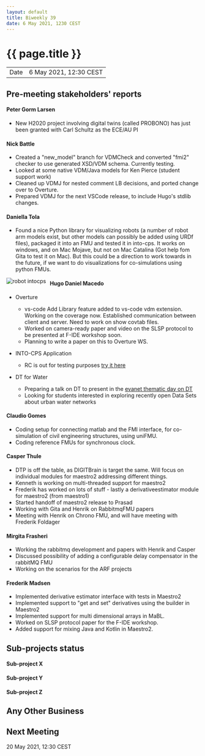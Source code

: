 ```yaml
---
layout: default
title: Biweekly 39
date: 6 May 2021, 1230 CEST
---
```


<script src="https://code.jquery.com/jquery-1.11.1.min.js">
</script>
<script src="/javascripts/edit.js"></script>
<script>setEditButonNm();</script>

# {{ page.title }}

|||
|---|---|
| Date | 6 May 2021, 12:30 CEST |


## Pre-meeting stakeholders' reports

<!-- Please keep in mind that the minutes are publicly available.-->

#### Peter Gorm Larsen
* New H2020 project involving digital twins (called PROBONO) has just been granted with Carl Schultz as the ECE/AU PI

#### Nick Battle
* Created a "new_model" branch for VDMCheck and converted "fmi2" checker to use generated XSD/VDM schema. Currently testing.
* Looked at some native VDM/Java models for Ken Pierce (student support work)
* Cleaned up VDMJ for nested comment LB decisions, and ported change over to Overture.
* Prepared VDMJ for the next VSCode release, to include Hugo's stdlib changes.

#### Daniella Tola
* Found a nice Python library for visualizing robots (a number of robot arm models exist, but other models can possibly be added using URDf files), packaged it into an FMU and tested it in into-cps. It works on windows, and on Mac Mojave, but not on Mac Catalina (Got help fom Gita to test it on Mac). But this could be a direction to work towards in the future, if we want to do visualizations for co-simulations using python FMUs.

<img src="assets/robot_intocps.gif"
     alt="robot intocps"
     style="float: left; margin-right: 10px;" />

#### Hugo Daniel Macedo
* Overture
     * vs-code
          Add Library feature added to vs-code vdm extension.
          Working on the coverage now. Established communication between client and server. Need to work on show covtab files.
     * Worked on camera-ready paper and video on the SLSP protocol to be presented at F-IDE workshop soon.
     * Planning to write a paper on this to Overture WS.

* INTO-CPS Application
     * RC is out for testing purposes [try it here](https://github.com/INTO-CPS-Association/into-cps-application/releases/tag/v4.0.3-rc)

* DT for Water
     * Preparing a talk on DT to present in the [evanet thematic day on DT](http://www.evanet.dk/20-05-2021-digitale-tvillinger-i-afloebs-og-spildevandsbranchen/)
     * Looking for students interested in exploring recently open Data Sets about urban water networks       

#### Claudio Gomes
* Coding setup for connecting matlab and the FMI interface, for co-simulation of civil engineering structures, using uniFMU.
* Coding reference FMUs for synchronous clock.


#### Casper Thule
* DTP is off the table, as DIGITBrain is target the same. Will focus on individual modules for maestro2 addressing different things.
* Kenneth is working on multi-threaded support for maestro2
* Frederik has worked on lots of stuff - lastly a derivativeestimator module for maestro2 (from maestro1)
* Started handoff of maestro2 release to Prasad
* Working with Gita and Henrik on RabbitmqFMU papers
* Meeting with Henrik on Chrono FMU, and will have meeting with Frederik Foldager

#### Mirgita Frasheri

* Working the rabbitmq development and papers with Henrik and Casper
* Discussed possibility of adding a configurable delay compensator in the rabbitMQ FMU
* Working on the scenarios for the ARF projects

#### Frederik Madsen
* Implemented derivative estimator interface with tests in Maestro2
* Implemented support to "get and set" derivatives using the builder in Maestro2
* Implemented support for multi dimensional arrays in MaBL.
* Worked on SLSP protocol paper for the F-IDE workshop.
* Added support for mixing Java and Kotlin in Maestro2.

## Sub-projects status


#### Sub-project X

#### Sub-project Y

#### Sub-project Z

##  Any Other Business

Next Meeting
------------

20 May 2021, 12:30 CEST


<div id="edit_page_div"></div>

